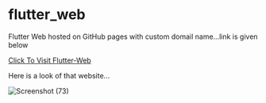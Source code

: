 # flutter_web

Flutter Web hosted on GitHub pages with custom domail name...link is given below

[Click To Visit Flutter-Web](https://deepparekh29.github.io/flutter_web/#/)

Here is a look of that website...

![Screenshot (73)](https://user-images.githubusercontent.com/86911558/202159270-2e78a122-b527-4cc4-8023-a1a08824edfa.png)
